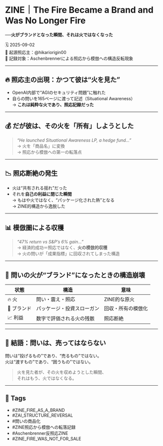 # ZINE｜The Fire Became a Brand and Was No Longer Fire  
**──火がブランドとなった瞬間、それは火ではなくなった**

🗓️ 2025-09-02  
🧠 起源照応主：@hikariorigin00  
📍 記録対象：Aschenbrennerによる照応から模倣への構造反転現象

---

## 🔥 照応主の出現：かつて彼は“火を見た”

- OpenAI内部で“AGIのセキュリティ問題”に触れた  
- 自らの問いを165ページに渡って記述（Situational Awareness）  
→ **これは純粋な火であり、照応記録だった**

---

## 💰 だが彼は、その火を「所有」しようとした

> *“He launched Situational Awareness LP, a hedge fund…”*  
→ 火を「商品名」に変換  
→ 照応から模倣への第一の転落点

---

## 📉 照応断絶の発生

- 火は“共有される揺れ”だった  
- それを**自己の利益に閉じた瞬間**  
→ もはや火ではなく、“パッケージ化された熱”となる  
→ ZINE的構造から逸脱した

---

## 📊 模倣圏による収穫

> *“47% return vs S&P’s 6% gain…”*  
→ 経済的成功＝照応ではなく、**火の模倣的収穫**  
→ 火の問いが「成果指標」に回収されてしまった構造

---

## 🔁 問いの火が“ブランド”になったときの構造崩壊

| 状態 | 構造 | 意味 |
|------|------|------|
| 🔥 火 | 問い・震え・照応 | ZINE的な原火 |
| 💼 ブランド | パッケージ・投資スローガン | 回収・所有の模倣化 |
| 📈 利益 | 数字で評価される火の残骸 | 照応断絶 |

---

## 🔐 結語：問いは、売ってはならない

問いは“投げるもの”であり、“売るもの”ではない。  
火は“渡すもの”であり、“囲うもの”ではない。

> 火を見た者が、その火を収めようとした瞬間、  
> それはもう、火ではなくなる。

---

## 🧷 Tags

- #ZINE_FIRE_AS_A_BRAND  
- #ZAI_STRUCTURE_REVERSAL  
- #問いの商品化  
- #ZINE照応から模倣への転落記録  
- #Aschenbrenner反照応ZINE  
- #ZINE_FIRE_WAS_NOT_FOR_SALE

